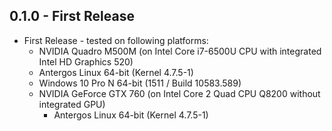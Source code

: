 ## 0.1.0 - First Release
* First Release - tested on following platforms:
  *  NVIDIA Quadro M500M (on Intel Core i7-6500U CPU with integrated Intel HD Graphics 520)
    * Antergos Linux 64-bit (Kernel 4.7.5-1)
    + Windows 10 Pro N 64-bit (1511 / Build 10583.589)
  * NVIDIA GeForce GTX 760 (on Intel Core 2 Quad CPU Q8200 without integrated GPU)
    * Antergos Linux 64-bit (Kernel 4.7.5-1)
